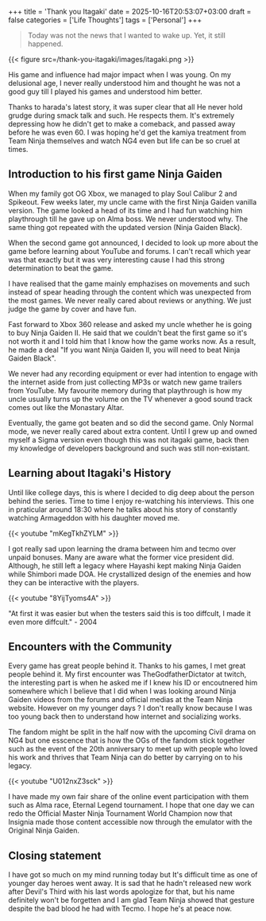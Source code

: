 +++
title = 'Thank you Itagaki'
date = 2025-10-16T20:53:07+03:00
draft = false
categories = ['Life Thoughts']
tags = ['Personal']
+++
> Today was not the news that I wanted to wake up. Yet, it still happened.
<!--more-->

{{< figure src=/thank-you-itagaki/images/itagaki.png >}}

His game and influence had major impact when I was young. On my delusional age, I never really understood him and thought he was not a good guy till I played his games and understood him better.

Thanks to harada's latest story, it was super clear that all He never hold grudge during smack talk and such. He respects them. It's extremely depressing how he didn't get to make a comeback, and passed away before he was even 60. I was hoping he'd get the kamiya treatment from Team Ninja themselves and watch NG4 even but life can be so cruel at times.

## Introduction to his first game Ninja Gaiden

When my family got OG Xbox, we managed to play Soul Calibur 2 and Spikeout. Few weeks later, my uncle came with the first Ninja Gaiden vanilla version. The game looked a head of its time and I had fun watching him playthrough till he gave up on Alma boss. We never understood why. The same thing got repeated with the updated version (Ninja Gaiden Black).

When the second game got announced, I decided to look up more about the game before learning about YouTube and forums. I can't recall which year was that exactly but it was very interesting cause I had this strong determination to beat the game.

I have realised that the game mainly emphazises on movements and such instead of spear heading through the content which was unexpected from the most games. We never really cared about reviews or anything. We just judge the game by cover and have fun.

Fast forward to Xbox 360 release and asked my uncle whether he is going to buy Ninja Gaiden II. He said that we couldn't beat the first game so it's not worth it and I told him that I know how the game works now. As a result, he made a deal "If you want Ninja Gaiden II, you will need to beat Ninja Gaiden Black".

We never had any recording equipment or ever had intention to engage with the internet aside from just collecting MP3s or watch new game trailers from YouTube. My favourite memory during that playthrough is how my uncle usually turns up the volume on the TV whenever a good sound track comes out like the Monastary Altar.

Eventually, the game got beaten and so did the second game. Only Normal mode, we never really cared about extra content. Until I grew up and owned myself a Sigma version even though this was not itagaki game, back then my knowledge of developers background and such was still non-existant.

## Learning about Itagaki's History

Until like college days, this is where I decided to dig deep about the person behind the series. Time to time I enjoy re-watching his interviews. This one in praticular around 18:30 where he talks about his story of constantly watching Armageddon with his daughter moved me.

{{< youtube "mKegTkhZYLM" >}}

I got really sad upon learning the drama between him and tecmo over unpaid bonuses. Many are aware what the former vice president did. Although, he still left a legacy where Hayashi kept making Ninja Gaiden while Shimbori made DOA. He crystallized design of the enemies and how they can be interactive with the players.

{{< youtube "8YijTyoms4A" >}}

"At first it was easier but when the testers said this is too diffcult, I made it even more diffcult." - 2004

## Encounters with the Community

Every game has great people behind it. Thanks to his games, I met great people behind it. My first encounter was TheGodfatherDictator at twitch, the interesting part is when he asked me if I knew his ID or encoutnered him somewhere which I believe that I did when I was looking around Ninja Gaiden videos from the forums and official medias at the Team Ninja website. However on my younger days ? I don't really know because I was too young back then to understand how internet and socializing works.

The fandom might be split in the half now with the upcoming Civil drama on NG4 but one esscence that is how the OGs of the fandom stick together such as the event of the 20th anniversary to meet up with people who loved his work and thrives that Team Ninja can do better by carrying on to his legacy.

{{< youtube "U012nxZ3sck" >}}

I have made my own fair share of the online event participation with them such as Alma race, Eternal Legend tournament. I hope that one day we can redo the Official Master Ninja Tournament World Champion now that Insignia made those content accessible now through the emulator with the Original Ninja Gaiden.


## Closing statement

I have got so much on my mind running today but It's difficult time as one of younger day heroes went away. It is sad that he hadn't released new work after Devil's Third with his last words apologize for that, but his name definitely won't be forgetten and I am glad Team Ninja showed that gesture despite the bad blood he had with Tecmo. I hope he's at peace now. 

